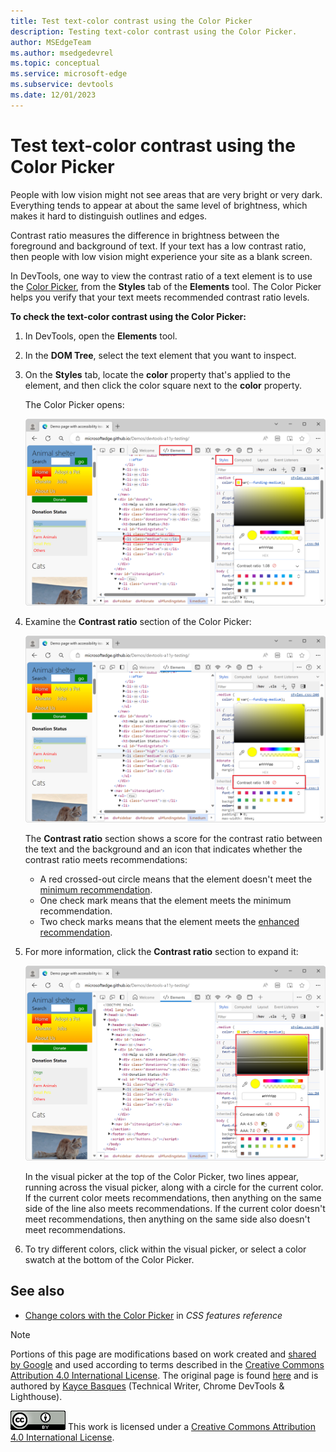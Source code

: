 ```yaml
---
title: Test text-color contrast using the Color Picker
description: Testing text-color contrast using the Color Picker.
author: MSEdgeTeam
ms.author: msedgedevrel
ms.topic: conceptual
ms.service: microsoft-edge
ms.subservice: devtools
ms.date: 12/01/2023
---
```

<!-- this article was created on 05/11/2021 by moving a section out from the "Accessibility reference" article (reference.md) -->
<!-- Copyright Kayce Basques

   Licensed under the Apache License, Version 2.0 (the "License");
   you may not use this file except in compliance with the License.
   You may obtain a copy of the License at

       https://www.apache.org/licenses/LICENSE-2.0

   Unless required by applicable law or agreed to in writing, software
   distributed under the License is distributed on an "AS IS" BASIS,
   WITHOUT WARRANTIES OR CONDITIONS OF ANY KIND, either express or implied.
   See the License for the specific language governing permissions and
   limitations under the License.  -->
# Test text-color contrast using the Color Picker

People with low vision might not see areas that are very bright or very dark.  Everything tends to appear at about the same level of brightness, which makes it hard to distinguish outlines and edges.

Contrast ratio measures the difference in brightness between the foreground and background of text.  If your text has a low contrast ratio, then people with low vision might experience your site as a blank screen.

In DevTools, one way to view the contrast ratio of a text element is to use the [Color Picker](../css/reference.md#change-colors-with-the-color-picker), from the **Styles** tab of the **Elements** tool.  The Color Picker helps you verify that your text meets recommended contrast ratio levels.

**To check the text-color contrast using the Color Picker:**

1. In DevTools, open the **Elements** tool.

1. In the **DOM Tree**, select the text element that you want to inspect.

1. On the **Styles** tab, locate the **color** property that's applied to the element, and then click the color square next to the **color** property.

   The Color Picker opens:

   ![The color picker, opened in the Styles tab, next to the color property of the element](./color-picker-images/accessibility-elements-styles-paragraph-highlight-color.png)

1. Examine the **Contrast ratio** section of the Color Picker:

   ![The 'Contrast Ratio' section of the Color Picker shows two check marks and a value of 13.97](./color-picker-images/accessibility-elements-styles-paragraph-highlight-color-picker.png)

   The **Contrast ratio** section shows a score for the contrast ratio between the text and the background and an icon that indicates whether the contrast ratio meets recommendations:
   
   * A red crossed-out circle means that the element doesn't meet the [minimum recommendation](https://www.w3.org/WAI/WCAG21/quickref/#contrast-minimum).
   * One check mark means that the element meets the minimum recommendation.
   * Two check marks means that the element meets the [enhanced recommendation](https://www.w3.org/WAI/WCAG21/quickref/#contrast-enhanced).

1. For more information, click the **Contrast ratio** section to expand it:

   ![The 'Contrast Ratio' Line in the visual picker](./color-picker-images/accessibility-elements-styles-paragraph-highlight-color-picker-contrast-ratio-details.png)

   In the visual picker at the top of the Color Picker, two lines appear, running across the visual picker, along with a circle for the current color.  If the current color meets recommendations, then anything on the same side of the line also meets recommendations.  If the current color doesn't meet recommendations, then anything on the same side also doesn't meet recommendations.

1. To try different colors, click within the visual picker, or select a color swatch at the bottom of the Color Picker.


<!-- ====================================================================== -->
## See also

* [Change colors with the Color Picker](../css/reference.md#change-colors-with-the-color-picker) in _CSS features reference_


<!-- ====================================================================== -->
> [!NOTE]
> Portions of this page are modifications based on work created and [shared by Google](https://developers.google.com/terms/site-policies) and used according to terms described in the [Creative Commons Attribution 4.0 International License](https://creativecommons.org/licenses/by/4.0).
> The original page is found [here](https://developer.chrome.com/docs/devtools/accessibility/reference/) and is authored by [Kayce Basques](https://developers.google.com/web/resources/contributors/kaycebasques) (Technical Writer, Chrome DevTools \& Lighthouse).

[![Creative Commons License](../../media/cc-logo/88x31.png)](https://creativecommons.org/licenses/by/4.0)
This work is licensed under a [Creative Commons Attribution 4.0 International License](https://creativecommons.org/licenses/by/4.0).
